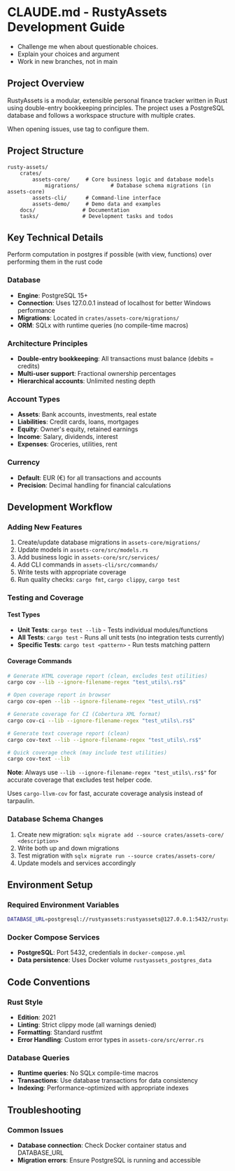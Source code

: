 # CLAUDE.md - RustyAssets Development Guide

- Challenge me when about questionable choices.
- Explain your choices and argument
- Work in new branches, not in main

## Project Overview

RustyAssets is a modular, extensible personal finance tracker written in Rust using double-entry bookkeeping principles. The project uses a PostgreSQL database and follows a workspace structure with multiple crates.

When opening issues, use tag to configure them.
## Project Structure

```
rusty-assets/
    crates/
        assets-core/     # Core business logic and database models
            migrations/          # Database schema migrations (in assets-core)
        assets-cli/      # Command-line interface
        assets-demo/     # Demo data and examples
    docs/               # Documentation
    tasks/              # Development tasks and todos
```

## Key Technical Details

Perform computation in postgres if possible (with view, functions) over performing them in the rust code

### Database
- **Engine**: PostgreSQL 15+
- **Connection**: Uses 127.0.0.1 instead of localhost for better Windows performance
- **Migrations**: Located in `crates/assets-core/migrations/`
- **ORM**: SQLx with runtime queries (no compile-time macros)

### Architecture Principles
- **Double-entry bookkeeping**: All transactions must balance (debits = credits)
- **Multi-user support**: Fractional ownership percentages
- **Hierarchical accounts**: Unlimited nesting depth

### Account Types
- **Assets**: Bank accounts, investments, real estate
- **Liabilities**: Credit cards, loans, mortgages
- **Equity**: Owner's equity, retained earnings
- **Income**: Salary, dividends, interest
- **Expenses**: Groceries, utilities, rent

### Currency
- **Default**: EUR (€) for all transactions and accounts
- **Precision**: Decimal handling for financial calculations

## Development Workflow

### Adding New Features
1. Create/update database migrations in `assets-core/migrations/`
2. Update models in `assets-core/src/models.rs`
3. Add business logic in `assets-core/src/services/`
4. Add CLI commands in `assets-cli/src/commands/`
5. Write tests with appropriate coverage
6. Run quality checks: `cargo fmt`, `cargo clippy`, `cargo test`

### Testing and Coverage

#### Test Types
- **Unit Tests**: `cargo test --lib` - Tests individual modules/functions
- **All Tests**: `cargo test` - Runs all unit tests (no integration tests currently)
- **Specific Tests**: `cargo test <pattern>` - Run tests matching pattern

#### Coverage Commands
```bash
# Generate HTML coverage report (clean, excludes test utilities)
cargo cov --lib --ignore-filename-regex "test_utils\.rs$"

# Open coverage report in browser
cargo cov-open --lib --ignore-filename-regex "test_utils\.rs$"

# Generate coverage for CI (Cobertura XML format)
cargo cov-ci --lib --ignore-filename-regex "test_utils\.rs$"

# Generate text coverage report (clean)
cargo cov-text --lib --ignore-filename-regex "test_utils\.rs$"

# Quick coverage check (may include test utilities)
cargo cov-text --lib
```

**Note**: Always use `--lib --ignore-filename-regex "test_utils\.rs$"` for accurate coverage that excludes test helper code.

Uses `cargo-llvm-cov` for fast, accurate coverage analysis instead of tarpaulin.

### Database Schema Changes
1. Create new migration: `sqlx migrate add --source crates/assets-core/ <description>`
2. Write both up and down migrations
3. Test migration with `sqlx migrate run --source crates/assets-core/`
4. Update models and services accordingly

## Environment Setup

### Required Environment Variables
```bash
DATABASE_URL=postgresql://rustyassets:rustyassets@127.0.0.1:5432/rustyassets
```

### Docker Compose Services
- **PostgreSQL**: Port 5432, credentials in `docker-compose.yml`
- **Data persistence**: Uses Docker volume `rustyassets_postgres_data`

## Code Conventions

### Rust Style
- **Edition**: 2021
- **Linting**: Strict clippy mode (all warnings denied)
- **Formatting**: Standard rustfmt
- **Error Handling**: Custom error types in `assets-core/src/error.rs`

### Database Queries
- **Runtime queries**: No SQLx compile-time macros
- **Transactions**: Use database transactions for data consistency
- **Indexing**: Performance-optimized with appropriate indexes

## Troubleshooting

### Common Issues
- **Database connection**: Check Docker container status and DATABASE_URL
- **Migration errors**: Ensure PostgreSQL is running and accessible
